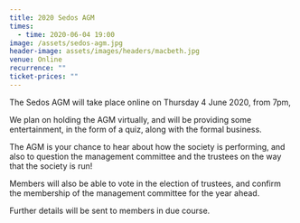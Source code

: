 ```yaml
---
title: 2020 Sedos AGM
times:
  - time: 2020-06-04 19:00
image: /assets/sedos-agm.jpg
header-image: assets/images/headers/macbeth.jpg
venue: Online
recurrence: ""
ticket-prices: ""
---
```

The Sedos AGM will take place online on Thursday 4 June 2020, from 7pm,

We plan on holding the AGM virtually, and will be providing some entertainment, in the form of a quiz, along with the formal business.

The AGM is your chance to hear about how the society is performing, and also to question the management committee and the trustees on the way that the society is run!

Members will also be able to vote in the election of trustees, and confirm the membership of the management committee for the year ahead.

Further details will be sent to members in due course.
